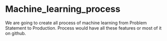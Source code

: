 # Machine_learning_process
We are going to create all process of machine learning from Problem Statement to Production.
Process would have all these features or most of it on github.

